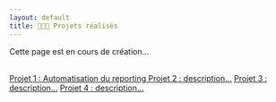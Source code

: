 ```yaml
---
layout: default
title: 👩🏻‍💻 Projets réalisés
---
```


Cette page est en cours de création... <br><br>

<div class="projets-container">
    <a href="{{ site.baseurl }}/projet1" class="projet">Projet 1 : Automatisation du reporting
    </a>
    <a href="{{ site.baseurl }}/projet2" class="projet">Projet 2 : description...</a>
    <a href="{{ site.baseurl }}/projet3" class="projet">Projet 3 : description...</a>
    <a href="{{ site.baseurl }}/projet4" class="projet">Projet 4 : description...</a>
</div>